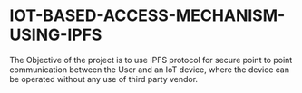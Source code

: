 # IOT-BASED-ACCESS-MECHANISM-USING-IPFS
The Objective of the project is to use IPFS protocol for secure point to point communication between the User and an IoT device, where the device can be operated without any use of third party vendor.
